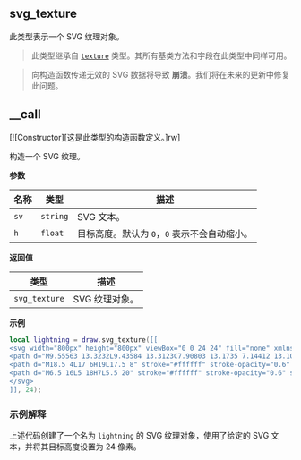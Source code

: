 ## svg_texture

此类型表示一个 SVG 纹理对象。

> 此类型继承自 [`texture`](/api/draw/managed/texture "此类型表示一个纹理对象。") 类型。其所有基类方法和字段在此类型中同样可用。

> 向构造函数传递无效的 SVG 数据将导致 **崩溃**。我们将在未来的更新中修复此问题。

## __call

[![Constructor][这是此类型的构造函数定义。]rw]

构造一个 SVG 纹理。

**参数**

| 名称 | 类型 | 描述 |
| ---- | ---- | ----------- |
| `sv` | `string` | SVG 文本。 |
| `h` | `float` | 目标高度。默认为 `0`，`0` 表示不会自动缩小。 |

**返回值**

| 类型 | 描述 |
| ---- | ----------- |
| `svg_texture` | SVG 纹理对象。 |

**示例**

```lua
local lightning = draw.svg_texture([[ 
<svg width="800px" height="800px" viewBox="0 0 24 24" fill="none" xmlns="http://www.w3.org/2000/svg">
<path d="M9.55563 13.3232L9.43584 13.3123C7.90803 13.1735 7.14412 13.104 6.90146 12.5814C6.65881 12.0588 7.09869 11.4304 7.97846 10.1736L11.5612 5.05544C12.1424 4.22517 12.433 3.81003 12.6836 3.89831C12.9342 3.98658 12.9005 4.4922 12.8331 5.50343L12.6299 8.55194C12.5685 9.47214 12.5379 9.93224 12.8023 10.2419C13.0667 10.5515 13.5259 10.5933 14.4444 10.6768L14.5642 10.6877C16.092 10.8265 16.8559 10.896 17.0985 11.4186C17.3412 11.9412 16.9013 12.5696 16.0215 13.8264L12.4388 18.9446C11.8576 19.7748 11.567 20.19 11.3164 20.1017C11.0658 20.0134 11.0995 19.5078 11.1669 18.4966L11.3701 15.4481C11.4315 14.5279 11.4621 14.0678 11.1977 13.7581C10.9333 13.4485 10.4741 13.4067 9.55563 13.3232Z" fill="#ffffff"/>
<path d="M18.5 4L17 6H19L17.5 8" stroke="#ffffff" stroke-opacity="0.6" stroke-linecap="round" stroke-linejoin="round"/>
<path d="M6.5 16L5 18H7L5.5 20" stroke="#ffffff" stroke-opacity="0.6" stroke-linecap="round" stroke-linejoin="round"/>
</svg>
]], 24);
``` 

### 示例解释

上述代码创建了一个名为 `lightning` 的 SVG 纹理对象，使用了给定的 SVG 文本，并将其目标高度设置为 24 像素。